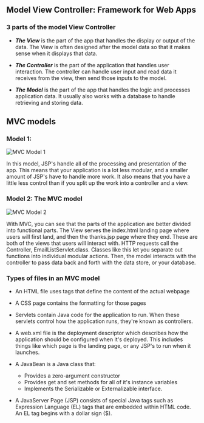 ## Model View Controller: Framework for Web Apps

### 3 parts of the model View Controller

- ___The View___ is the part of the app that handles the display or output of the data. The View is often designed after the model data so that it makes sense when it displays that data.

- ___The Controller___ is the part of the application that handles user interaction. The controller can handle user input and read data it receives from the view, then send those inputs to the model.

- ___The Model___ is the part of the app that handles the logic and processes application data. It usually also works with a database to handle retrieving and storing data.

## MVC models

### Model 1:
![MVC Model 1](https://i.imgur.com/6P50lSI.png)

In this model, JSP's handle all of the processing and presentation of the app. This means that your application is a lot less modular, and a smaller amount of JSP's have to handle more work. It also means that you have a little less control than if you split up the work into a controller and a view.

### Model 2: The MVC model

![MVC Model 2](https://i.imgur.com/F1CCsJY.png)

With MVC, you can see that the parts of the application are better divided into functional parts. The View serves the index.html landing page where users will first land, and then the thanks.jsp page where they end. These are both of the views that users will interact with. HTTP requests call the Controller, EmailListServlet.class. Classes like this let you separate out functions into individual modular actions. Then, the model interacts with the controller to pass data back and forth with the data store, or your database.

### Types of files in an MVC model

- An HTML file uses tags that define the content of the actual webpage

- A CSS page contains the formatting for those pages

- Servlets contain Java code for the application to run. When these servlets control how the application runs, they're known as controllers.

- A web.xml file is the deployment descriptor which describes how the application should be configured when it's deployed. This includes things like which page is the landing page, or any JSP's to run when it launches.

- A JavaBean is a Java class that:
  - Provides a zero-argument constructor
  - Provides get and set methods for all of it's instance variables
  - Implements the Serializable or Externalizable interface.

- A JavaServer Page (JSP) consists of special Java tags such as Expression Language (EL) tags that are embedded within HTML code. An EL tag begins with a dollar sign ($).
